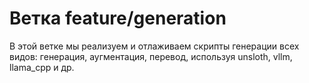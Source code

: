 # Ветка feature/generation

В этой ветке мы реализуем и отлаживаем скрипты генерации всех видов: генерация, аугментация, перевод, используя
unsloth, vllm, llama_cpp и др.